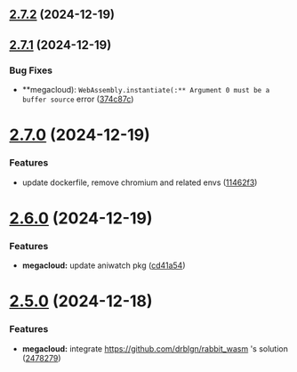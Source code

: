 ## [2.7.2](https://github.com/ghoshRitesh12/aniwatch-api/compare/v2.7.1...v2.7.2) (2024-12-19)



## [2.7.1](https://github.com/ghoshRitesh12/aniwatch-api/compare/v2.7.0...v2.7.1) (2024-12-19)


### Bug Fixes

* **megacloud): `WebAssembly.instantiate(:** Argument 0 must be a buffer source` error ([374c87c](https://github.com/ghoshRitesh12/aniwatch-api/commit/374c87cf8a8fc47791a5da1215272cae6cee233a))



# [2.7.0](https://github.com/ghoshRitesh12/aniwatch-api/compare/v2.6.0...v2.7.0) (2024-12-19)


### Features

* update dockerfile, remove chromium and related envs ([11462f3](https://github.com/ghoshRitesh12/aniwatch-api/commit/11462f309a6e73d041a8eafe12c0f6cdc3f5b9ac))



# [2.6.0](https://github.com/ghoshRitesh12/aniwatch-api/compare/v2.5.0...v2.6.0) (2024-12-19)


### Features

* **megacloud:** update aniwatch pkg ([cd41a54](https://github.com/ghoshRitesh12/aniwatch-api/commit/cd41a54a7ee968c2df8ad46de653c7617d13649f))



# [2.5.0](https://github.com/ghoshRitesh12/aniwatch-api/compare/v2.4.4...v2.5.0) (2024-12-18)


### Features

* **megacloud:** integrate https://github.com/drblgn/rabbit_wasm 's solution ([2478279](https://github.com/ghoshRitesh12/aniwatch-api/commit/2478279db71633b2d84f86c67f3b8ce9e5cfe32e))



